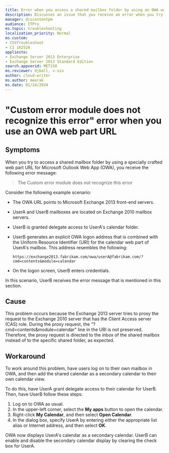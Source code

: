 ```yaml
---
title: Error when you access a shared mailbox folder by using an OWA web part URL
description: Discusses an issue that you receive an error when you try to access a shared mailbox folder by using a specially crafted web part URL for OWA.
manager: dcscontentpm
audience: ITPro
ms.topic: troubleshooting
localization_priority: Normal
ms.custom: 
- CSSTroubleshoot
- CI 162524
appliesto: 
- Exchange Server 2013 Enterprise
- Exchange Server 2013 Standard Edition
search.appverid: MET150
ms.reviewer: djball, v-six
author: cloud-writer
ms.author: meerak
ms.date: 01/24/2024
---
```


# "Custom error module does not recognize this error" error when you use an OWA web part URL

## Symptoms

When you try to access a shared mailbox folder by using a specially crafted web part URL for Microsoft Outlook Web App (OWA), you receive the following error message:

> The Custom error module does not recognize this error

Consider the following example scenario:

- The OWA URL points to Microsoft Exchange 2013 front-end servers.
- UserA and UserB mailboxes are located on Exchange 2010 mailbox servers.
- UserB is granted delegate access to UserA's calendar folder.
- UserB generates an explicit OWA logon address that is combined with the Uniform Resource Identifier (URI) for the calendar web part of UserA's mailbox. This address resembles the following:

    `https://exchange2013.fabrikam.com/owa/userA@fabrikam.com/?cmd=contents&module=calendar`

- On the logon screen, UserB enters credentials.

In this scenario, UserB receives the error message that is mentioned in this section.

## Cause

This problem occurs because the Exchange 2013 server tries to proxy the request to the Exchange 2010 server that has the Client Access server (CAS) role. During the proxy request, the "?cmd=contents&module=calendar" line in the URI is not preserved. Therefore, the proxy request is directed to the inbox of the shared mailbox instead of to the specific shared folder, as expected.

## Workaround

To work around this problem, have users log on to their own mailbox in OWA, and then add the shared calendar as a secondary calendar to their own calendar view.

To do this, have UserA grant delegate access to their calendar for UserB. Then, have UserB follow these steps:

1. Log on to OWA as usual.
2. In the upper-left corner, select the **My apps** button to open the calendar.
3. Right-click **My Calendar**, and then select **Open Calendar**.
4. In the dialog box, specify UserA by entering either the appropriate list alias or Internet address, and then select **OK**.

OWA now displays UserA's calendar as a secondary calendar. UserB can enable and disable the secondary calendar display by clearing the check box for UserA.
